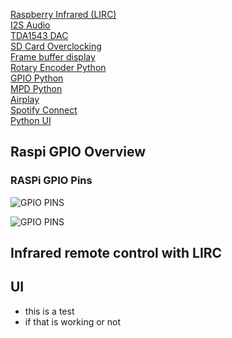 

[Raspberry Infrared (LIRC)](#infrared-remote-control-with-lirc)<br>
[I2S Audio](#I2S)<br>
[TDA1543 DAC](#TDA1543)<br> 
[SD Card Overclocking](#SDCARD)<br> 
[Frame buffer display](#Framebuffer)<br>
[Rotary Encoder Python](#Encoder)<br>
[GPIO Python](#GPIO)<br>
[MPD Python](#MPD)<br>
[Airplay](#Airplay)<br>
[Spotify Connect](#Spotify)<br>
[Python UI](#ui)<br>

## Raspi GPIO Overview

### RASPi GPIO Pins
![GPIO PINS](https://github.com/thk4711/raspiradio/blob/master/Images/GPIOPINS-RPI.jpg)

![GPIO PINS](https://github.com/thk4711/raspiradio/blob/master/Images/GPIO-BCM-WIRING.png)

## Infrared remote control with LIRC

## UI

- this is a test
- if that is working or not